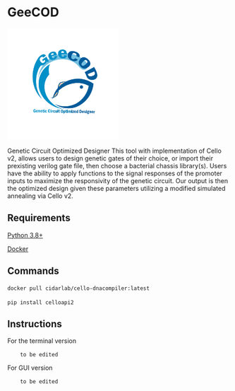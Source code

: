 # GeeCOD
<img src="https://github.com/stephensweet/DeeCOD/blob/main/GeeCOD_logo.png" width=50% height=50%>



Genetic Circuit Optimized Designer
This tool with implementation of Cello v2, allows users to design genetic gates of their choice, or import their prexisting verilog gate file, then choose a bacterial chassis library(s).
Users have the ability to apply functions to the signal responses of the promoter inputs to maximize the responsivity of the genetic circuit.
Our output is then the optimized design given these parameters utilizing a modified simulated annealing via Cello v2.

## Requirements
[Python 3.8+](https://www.python.org/downloads/)

[Docker](https://docs.docker.com/get-docker/)

## Commands
```
docker pull cidarlab/cello-dnacompiler:latest

pip install celloapi2
```

## Instructions
For the terminal version

```
    to be edited
```

For GUI version
```
    to be edited
```

